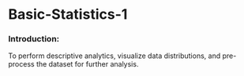 # Basic-Statistics-1
### Introduction:
To perform descriptive analytics, visualize data distributions, and pre-process the dataset for further analysis.
